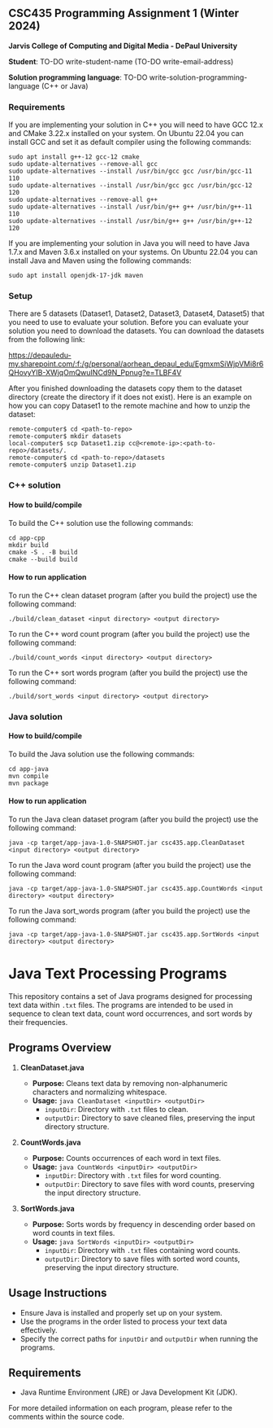 ## CSC435 Programming Assignment 1 (Winter 2024)
**Jarvis College of Computing and Digital Media - DePaul University**

**Student**: TO-DO write-student-name (TO-DO write-email-address)

**Solution programming language**: TO-DO write-solution-programming-language (C++ or Java)

### Requirements

If you are implementing your solution in C++ you will need to have GCC 12.x and CMake 3.22.x installed on your system. On Ubuntu 22.04 you can install GCC and set it as default compiler using the following commands:

```
sudo apt install g++-12 gcc-12 cmake
sudo update-alternatives --remove-all gcc
sudo update-alternatives --install /usr/bin/gcc gcc /usr/bin/gcc-11 110
sudo update-alternatives --install /usr/bin/gcc gcc /usr/bin/gcc-12 120
sudo update-alternatives --remove-all g++
sudo update-alternatives --install /usr/bin/g++ g++ /usr/bin/g++-11 110
sudo update-alternatives --install /usr/bin/g++ g++ /usr/bin/g++-12 120
```

If you are implementing your solution in Java you will need to have Java 1.7.x and Maven 3.6.x installed on your systems. On Ubuntu 22.04 you can install Java and Maven using the following commands:

```
sudo apt install openjdk-17-jdk maven

```

### Setup

There are 5 datasets (Dataset1, Dataset2, Dataset3, Dataset4, Dataset5) that you need to use to evaluate your solution. Before you can evaluate your solution you need to download the datasets. You can download the datasets from the following link:

https://depauledu-my.sharepoint.com/:f:/g/personal/aorhean_depaul_edu/EgmxmSiWjpVMi8r6QHovyYIB-XWjqOmQwuINCd9N_Ppnug?e=TLBF4V

After you finished downloading the datasets copy them to the dataset directory (create the directory if it does not exist). Here is an example on how you can copy Dataset1 to the remote machine and how to unzip the dataset:

```
remote-computer$ cd <path-to-repo>
remote-computer$ mkdir datasets
local-computer$ scp Dataset1.zip cc@<remote-ip>:<path-to-repo>/datasets/.
remote-computer$ cd <path-to-repo>/datasets
remote-computer$ unzip Dataset1.zip
```

### C++ solution
#### How to build/compile  

To build the C++ solution use the following commands:
```
cd app-cpp
mkdir build
cmake -S . -B build
cmake --build build
```

#### How to run application

To run the C++ clean dataset program (after you build the project) use the following command:
```
./build/clean_dataset <input directory> <output directory>
```

To run the C++ word count program (after you build the project) use the following command:
```
./build/count_words <input directory> <output directory>
```

To run the C++ sort words program (after you build the project) use the following command:
```
./build/sort_words <input directory> <output directory>
```

### Java solution
#### How to build/compile

To build the Java solution use the following commands:
```
cd app-java
mvn compile
mvn package
```

#### How to run application

To run the Java clean dataset program (after you build the project) use the following command:
```
java -cp target/app-java-1.0-SNAPSHOT.jar csc435.app.CleanDataset <input directory> <output directory>
```

To run the Java word count program (after you build the project) use the following command:
```
java -cp target/app-java-1.0-SNAPSHOT.jar csc435.app.CountWords <input directory> <output directory>
```

To run the Java sort_words program (after you build the project) use the following command:
```
java -cp target/app-java-1.0-SNAPSHOT.jar csc435.app.SortWords <input directory> <output directory>
```

# Java Text Processing Programs

This repository contains a set of Java programs designed for processing text data within `.txt` files. The programs are intended to be used in sequence to clean text data, count word occurrences, and sort words by their frequencies.

## Programs Overview

1. **CleanDataset.java**
   - **Purpose:** Cleans text data by removing non-alphanumeric characters and normalizing whitespace.
   - **Usage:** `java CleanDataset <inputDir> <outputDir>`
     - `inputDir`: Directory with `.txt` files to clean.
     - `outputDir`: Directory to save cleaned files, preserving the input directory structure.

2. **CountWords.java**
   - **Purpose:** Counts occurrences of each word in text files.
   - **Usage:** `java CountWords <inputDir> <outputDir>`
     - `inputDir`: Directory with `.txt` files for word counting.
     - `outputDir`: Directory to save files with word counts, preserving the input directory structure.

3. **SortWords.java**
   - **Purpose:** Sorts words by frequency in descending order based on word counts in text files.
   - **Usage:** `java SortWords <inputDir> <outputDir>`
     - `inputDir`: Directory with `.txt` files containing word counts.
     - `outputDir`: Directory to save files with sorted word counts, preserving the input directory structure.

## Usage Instructions

- Ensure Java is installed and properly set up on your system.
- Use the programs in the order listed to process your text data effectively.
- Specify the correct paths for `inputDir` and `outputDir` when running the programs.

## Requirements

- Java Runtime Environment (JRE) or Java Development Kit (JDK).

For more detailed information on each program, please refer to the comments within the source code.
